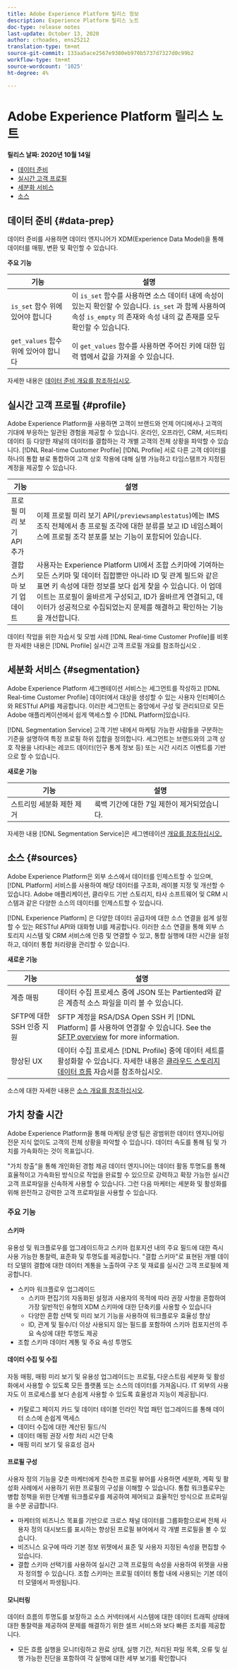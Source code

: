 ```yaml
---
title: Adobe Experience Platform 릴리스 정보
description: Experience Platform 릴리스 노트
doc-type: release notes
last-update: October 13, 2020
author: crhoades, ens25212
translation-type: tm+mt
source-git-commit: 133aa5ace2567e9380eb970b5737d7327d0c99b2
workflow-type: tm+mt
source-wordcount: '1025'
ht-degree: 4%

---
```



# Adobe Experience Platform 릴리스 노트

**릴리스 날짜: 2020년 10월 14일**

- [데이터 준비](#data-prep)
- [실시간 고객 프로필](#profile)
- [세분화 서비스](#segmentation)
- [소스](#sources)

## 데이터 준비 {#data-prep}

데이터 준비를 사용하면 데이터 엔지니어가 XDM(Experience Data Model)을 통해 데이터를 매핑, 변환 및 확인할 수 있습니다.

**주요 기능**

| 기능 | 설명 |
| ------- | ----------- |
| `is_set` 함수 위에 있어야 합니다 | 이 `is_set` 함수를 사용하면 소스 데이터 내에 속성이 있는지 확인할 수 있습니다. `is_set` 과 함께 사용하여 속성 `is_empty` 의 존재와 속성 내의 값 존재를 모두 확인할 수 있습니다. |
| `get_values` 함수 위에 있어야 합니다 | 이 `get_values` 함수를 사용하면 주어진 키에 대한 입력 맵에서 값을 가져올 수 있습니다. |

자세한 내용은 [데이터 준비 개요를 참조하십시오](../../data-prep/home.md).

## 실시간 고객 프로필 {#profile}

Adobe Experience Platform을 사용하면 고객이 브랜드와 언제 어디에서나 고객의 기대에 부응하는 일관된 경험을 제공할 수 있습니다. 온라인, 오프라인, CRM, 서드파티 데이터 등 다양한 채널의 데이터를 결합하는 각 개별 고객의 전체 상황을 파악할 수 있습니다. [!DNL Real-time Customer Profile] [!DNL Profile] 서로 다른 고객 데이터를 하나의 통합 뷰로 통합하여 고객 상호 작용에 대해 실행 가능하고 타임스탬프가 지정된 계정을 제공할 수 있습니다.

| 기능 | 설명 |
| ------- | ----------- |
| 프로필 미리 보기 API 추가 | 이제 프로필 미리 보기 API(`/previewsamplestatus`)에는 IMS 조직 전체에서 총 프로필 조각에 대한 분류를 보고 ID 네임스페이스에 프로필 조각 분포를 보는 기능이 포함되어 있습니다. |
| 결합 스키마 보기 업데이트 | 사용자는 Experience Platform UI에서 조합 스키마에 기여하는 모든 스키마 및 데이터 집합뿐만 아니라 ID 및 관계 필드와 같은 표면 키 속성에 대한 정보를 보다 쉽게 찾을 수 있습니다. 이 업데이트는 프로필이 올바르게 구성되고, ID가 올바르게 연결되고, 데이터가 성공적으로 수집되었는지 문제를 해결하고 확인하는 기능을 개선합니다. |

데이터 작업을 위한 자습서 및 모범 사례 [!DNL Real-time Customer Profile]를 비롯한 자세한 내용은 [!DNL Profile] 실시간 고객 프로필 개요를 참조하십시오 [](../../profile/home.md).

## 세분화 서비스 {#segmentation}

Adobe Experience Platform 세그멘테이션 서비스는 세그먼트를 작성하고 [!DNL Real-time Customer Profile] 데이터에서 대상을 생성할 수 있는 사용자 인터페이스와 RESTful API를 제공합니다. 이러한 세그먼트는 중앙에서 구성 및 관리되므로 모든 Adobe 애플리케이션에서 쉽게 액세스할 수 [!DNL Platform]있습니다.

[!DNL Segmentation Service] 고객 기반 내에서 마케팅 가능한 사람들을 구분하는 기준을 설명하여 특정 프로필 하위 집합을 정의합니다. 세그먼트는 브랜드와의 고객 상호 작용을 나타내는 레코드 데이터(인구 통계 정보 등) 또는 시간 시리즈 이벤트를 기반으로 할 수 있습니다.

**새로운 기능**

| 기능 | 설명 |
| ------- | ----------- |
| 스트리밍 세분화 제한 제거 | 룩백 기간에 대한 7일 제한이 제거되었습니다. |

자세한 내용 [!DNL Segmentation Service]은 세그멘테이션 [개요를 참조하십시오.](../../segmentation/home.md)

## 소스 {#sources}

Adobe Experience Platform은 외부 소스에서 데이터를 인제스트할 수 있으며, [!DNL Platform] 서비스를 사용하여 해당 데이터를 구조화, 레이블 지정 및 개선할 수 있습니다. Adobe 애플리케이션, 클라우드 기반 스토리지, 타사 소프트웨어 및 CRM 시스템과 같은 다양한 소스의 데이터를 인제스트할 수 있습니다.

[!DNL Experience Platform] 은 다양한 데이터 공급자에 대한 소스 연결을 쉽게 설정할 수 있는 RESTful API와 대화형 UI를 제공합니다. 이러한 소스 연결을 통해 외부 스토리지 시스템 및 CRM 서비스에 인증 및 연결할 수 있고, 통합 실행에 대한 시간을 설정하고, 데이터 통합 처리량을 관리할 수 있습니다.

**새로운 기능**

| 기능 | 설명 |
| ------- | ----------- |
| 계층 매핑 | 데이터 수집 프로세스 중에 JSON 또는 Partiented와 같은 계층적 소스 파일을 미리 볼 수 있습니다. |
| SFTP에 대한 SSH 인증 지원 | SFTP 계정을 RSA/DSA Open SSH 키 [!DNL Platform] 를 사용하여 연결할 수 있습니다. See the [SFTP overview](../../sources/connectors/cloud-storage/ftp-sftp.md) for more information. |
| 향상된 UX | 데이터 수집 프로세스 [!DNL Profile] 중에 데이터 세트를 활성화할 수 있습니다. 자세한 내용은 [클라우드 스토리지 데이터 흐름](../../sources/tutorials/ui/dataflow/batch/cloud-storage.md) 자습서를 참조하십시오. |

소스에 대한 자세한 내용은 [소스 개요를 참조하십시오](../../sources/home.md).

## 가치 창출 시간

Adobe Experience Platform을 통해 마케팅 운영 팀은 광범위한 데이터 엔지니어링 전문 지식 없이도 고객의 전체 상황을 파악할 수 있습니다. 데이터 속도를 통해 팀 및 가치를 가속화하는 것이 목표입니다.

&quot;가치 창출&quot;을 통해 개인화된 경험 제공 데이터 엔지니어는 데이터 활동 투명도를 통해 효율적이고 가속화된 방식으로 작업을 완료할 수 있으므로 강력하고 확장 가능한 실시간 고객 프로파일을 신속하게 사용할 수 있습니다. 그런 다음 마케터는 세분화 및 활성화를 위해 완전하고 강력한 고객 프로파일을 사용할 수 있습니다.

### 주요 기능

#### 스키마

유용성 및 워크플로우를 업그레이드하고 스키마 컴포지션 내의 주요 필드에 대한 즉시 사용 가능한 통찰력, 표준화 및 투명도를 제공합니다. &quot;결합 스키마&quot;로 표현된 개별 데이터 모델의 결합에 대한 데이터 계통을 노출하여 구조 및 재료를 실시간 고객 프로필에 제공합니다.

- 스키마 워크플로우 업그레이드
   - 스키마 편집기의 자동화된 설정과 사용자의 목적에 따라 권장 사항을 혼합하여 가장 일반적인 유형의 XDM 스키마에 대한 단축키를 사용할 수 있습니다
   - 다양한 혼합 선택 및 미리 보기 기능을 사용하여 워크플로우 효율성 향상
   - ID, 관계 및 필수/더 이상 사용되지 않는 필드를 포함하여 스키마 컴포지션의 주요 속성에 대한 투명도 제공
- 조합 스키마 데이터 계통 및 주요 속성 투명도

#### 데이터 수집 및 수집

자동 매핑, 매핑 미리 보기 및 유용성 업그레이드는 프로필, 다운스트림 세분화 및 활성화에서 사용할 수 있도록 모든 플랫폼 또는 소스의 데이터를 가져옵니다. IT 외부의 사용자도 이 프로세스를 보다 손쉽게 사용할 수 있도록 효율성과 지능이 제공됩니다.

- 카탈로그 페이지 카드 및 데이터 테이블 인라인 작업 패턴 업그레이드를 통해 데이터 소스에 손쉽게 액세스
- 데이터 수집에 대한 계산된 필드/식
- 데이터 매핑 권장 사항 처리 시간 단축
- 매핑 미리 보기 및 유효성 검사

#### 프로필 구성

사용자 정의 기능을 갖춘 마케터에게 친숙한 프로필 뷰어를 사용하면 세분화, 계획 및 활성화 사례에서 사용하기 위한 프로필의 구성을 이해할 수 있습니다. 통합 워크플로우는 병합 정책을 위한 단계별 워크플로우를 제공하여 제어되고 효율적인 방식으로 프로파일을 수분 공급합니다.

- 마케터의 비즈니스 목표를 기반으로 크로스 채널 데이터를 그룹화함으로써 전체 사용자 정의 대시보드를 표시하는 향상된 프로필 뷰어에서 각 개별 프로필을 볼 수 있습니다.
- 비즈니스 요구에 따라 기본 정보 위젯에서 표준 및 사용자 지정된 속성을 편집할 수 있습니다.
- 결합 스키마 선택기를 사용하여 실시간 고객 프로필의 속성을 사용하여 위젯을 사용자 정의할 수 있습니다. 조합 스키마는 프로필 데이터 통합 내에 사용되는 기본 데이터 모델에서 파생됩니다.


#### 모니터링

데이터 흐름의 투명도를 보장하고 소스 커넥터에서 시스템에 대한 데이터 트래픽 상태에 대한 통찰력을 제공하여 문제를 해결하기 위한 셀프 서비스와 보다 빠른 조치를 제공합니다.

- 모든 흐름 실행을 모니터링하고 완료 상태, 실행 기간, 처리된 파일 목록, 오류 및 실행 가능한 진단을 포함하여 각 실행에 대한 세부 보기를 확인합니다